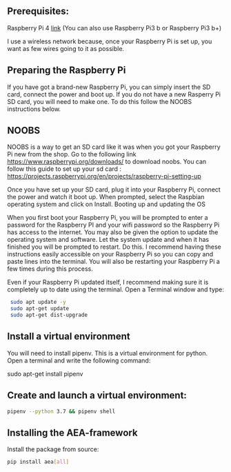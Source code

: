 ## Prerequisites:

Raspberry Pi 4  <a href="https://thepihut.com/products/raspberry-pi-4-model-b?gclid=EAIaIQobChMImcuwvcfh4wIVirHtCh3szg2EEAAYASAAEgJQ_fD_BwE">link</a> (You can also use Raspberry Pi3 b or Raspberry Pi3 b+)

I use a wireless network because, once your Raspberry Pi is set up, you want as few wires going to it as possible.

## Preparing the Raspberry Pi
If you have got a brand-new Raspberry Pi, you can simply insert the SD card, connect the power and boot up.
If you do not have a new Rasperry Pi SD card, you will need to make one. To do this follow the NOOBS instructions below.

## NOOBS
NOOBS is a way to get an SD card like it was when you got your Raspberry Pi new from the shop.
Go to the following link https://www.raspberrypi.org/downloads/ to download noobs. 
You can follow this guide to set up your sd card : https://projects.raspberrypi.org/en/projects/raspberry-pi-setting-up 

Once you have set up your SD card, plug it into your Raspberry Pi, connect the power and watch it boot up. When prompted, select the Raspbian operating system and click on Install.
Booting up and updating the OS

When you first boot your Raspberry Pi, you will be prompted to enter a password for the Raspberry PI and your wifi password so the Raspberry Pi has access to the internet. You may also be given the option to update the operating system and software. Let the system update and when it has finished you will be prompted to restart. Do this.
I recommend having these instructions easily accessible on your Raspberry Pi so you can copy and paste lines into the terminal. You will also be restarting your Raspberry Pi a few times during this process. 

Even if your Raspberry Pi updated itself, I recommend making sure it is completely up to date using the terminal. Open a Terminal window and type:
   ```bash
    sudo apt update -y 
    sudo apt-get update
    sudo apt-get dist-upgrade 
   ```

## Install a virtual environment
You will need to install pipenv. This is a virtual environment for python. Open a terminal and write the following command:

sudo apt-get install pipenv

## Create and launch a virtual environment:

```bash
pipenv --python 3.7 && pipenv shell
```

## Installing the AEA-framework

Install the package from source:
``` bash
pip install aea[all]
```

